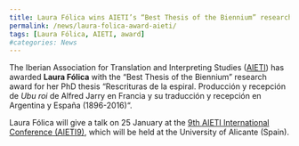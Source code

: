 ```yaml
---
title: Laura Fólica wins AIETI’s “Best Thesis of the Biennium” research award
permalink: /news/laura-folica-award-aieti/
tags: [Laura Fólica, AIETI, award]
#categories: News
---
```

The Iberian Association for Translation and Interpreting Studies ([AIETI](http://www.aieti.eu/en/)) has awarded **Laura Fólica** with the “Best Thesis of the Biennium” research award for her PhD thesis “Rescrituras de la espiral. Producción y recepción de *Ubu roi* de Alfred Jarry en Francia y su traducción y recepción en Argentina y España (1896-2016)“.

Laura Fólica will give a talk on 25 January at the [9th AIETI International Conference (AIETI9)](https://web.ua.es/en/aieti9/home.html), which will be held at the University of Alicante (Spain).

